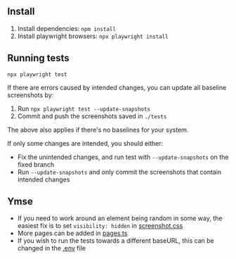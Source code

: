 ## Install
1. Install dependencies: `npm install`
2. Install playwright browsers: `npx playwright install`

## Running tests
`npx playwright test`

If there are errors caused by intended changes, you can update all baseline screenshots by:
1. Run `npx playwright test --update-snapshots`
2. Commit and push the screenshots saved in `./tests`

The above also applies if there's no baselines for your system.

If only some changes are intended, you should either:
* Fix the unintended changes, and run test with `--update-snapshots` on the fixed branch
* Run `--update-snapshots` and only commit the screenshots that contain intended changes

## Ymse
* If you need to work around an element being random in some way, the easiest fix is to set `visibility: hidden` in [screenshot.css](./screenshot.css)
* More pages can be added in [pages.ts](./pages.ts)
* If you wish to run the tests towards a different baseURL, this can be changed in the [.env](./env) file
